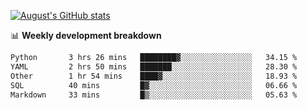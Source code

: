 
[![August's GitHub stats](https://github-readme-stats.vercel.app/api?username=zou-weidong&show_icons=true&theme=radical)](https://github.com/zou-weidong)


📊 **Weekly development breakdown**
<!--START_SECTION:waka-->

```txt
Python       3 hrs 26 mins   ████████▓░░░░░░░░░░░░░░░░   34.15 %
YAML         2 hrs 50 mins   ███████░░░░░░░░░░░░░░░░░░   28.30 %
Other        1 hr 54 mins    ████▓░░░░░░░░░░░░░░░░░░░░   18.93 %
SQL          40 mins         █▓░░░░░░░░░░░░░░░░░░░░░░░   06.66 %
Markdown     33 mins         █▒░░░░░░░░░░░░░░░░░░░░░░░   05.63 %
```

<!--END_SECTION:waka-->
